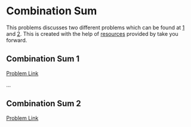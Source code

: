 # Combination Sum

This problems discusses two different problems which can be found at [1](https://leetcode.com/problems/combination-sum/) and [2](https://leetcode.com/problems/combination-sum-ii/).
This is created with the help of [resources]() provided by take you forward.

## Combination Sum 1

[Problem Link](https://leetcode.com/problems/combination-sum/)

...

## Combination Sum 2

[Problem Link](https://leetcode.com/problems/combination-sum-ii/)

